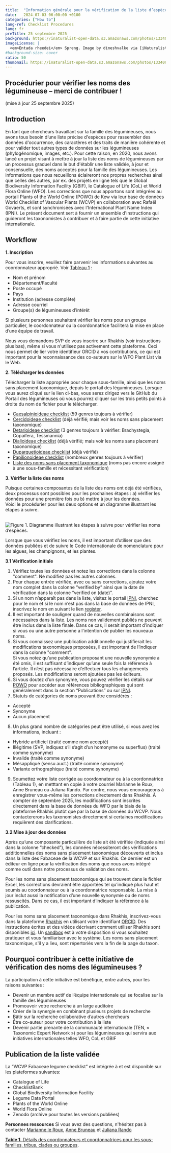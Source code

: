 ```yaml
---
title:  "Information générale pour la vérification de la liste d’espèces des légumineuses"
date:   2024-07-03 06:00:00 +0100
categories: ["How to"]
lang-ref: Checklist Procedures
lang: fr
preTitle: 25 septembre 2025
background: https://inaturalist-open-data.s3.amazonaws.com/photos/133409879/original.jpg
imageLicense: |
  <em>Entada rheedei</em> Spreng. Image by dineshvalke via [iNaturalist](https://www.inaturalist.org/observations/81342675)
#background-size: cover
ratio: 50
thumbnail: https://inaturalist-open-data.s3.amazonaws.com/photos/133409879/original.jpg
---
```


## Procédurier pour vérifier les noms des légumineuse – merci de contribuer !
(mise à jour 25 septembre 2025)

## Introduction

En tant que chercheurs travaillant sur la famille des légumineuses, nous avons tous besoin d’une liste précise d'espèces pour rassembler des données d'occurrence, des caractères et des traits de manière cohérente et pour valider tout autres types de données sur les légumineuses (phylogénomique, images, etc.). Pour cette raison, en 2020, nous avons lancé un projet visant à mettre à jour la liste des noms de légumineuses par un processus graduel dans le but d'établir une liste validée, à jour et consensuelle, des noms acceptés pour la famille des légumineuses. Les informations que nous recueillons éclaireront nos propres recherches ainsi que celles des autres, par ex. des projets en ligne tels que le Global Biodiversity Information Facility (GBIF), le Catalogue of Life (CoL) et World Flora Online (WFO). Les corrections que nous apportons sont intégrées au portail Plants of the World Online (POWO) de Kew via leur base de données World Checklist of Vascular Plants (WCVP) en collaboration avec Rafaël Govaerts, et sont synchronisées avec l'International Plant Name Index (IPNI). Le présent document sert à fournir un ensemble d'instructions qui guideront les taxonomistes à contribuer et à faire partie de cette initiative internationale.


## Workflow
**1. Inscription**

Pour vous inscrire, veuillez faire parvenir les informations suivantes au coordonnateur approprié. Voir [Tableau 1](https://docs.google.com/spreadsheets/d/1Z_f6fJkmd5ZecJK4UF7B32YwpwlcpNQ9MZtICjxudUk/edit?gid=0#gid=0) :
- Nom et prénom
- Département/Faculté
- Poste occupé
- Pays
- Institution (adresse complète)
- Adresse courriel
- Groupe(s) de légumineuses d’intérêt 

Si plusieurs personnes souhaitent vérifier les noms pour un groupe particulier, le coordonnateur ou la coordonnatrice facilitera la mise en place d’une équipe de travail.

Nous vous demandons SVP de vous inscrire sur Rhakhis (voir instructions plus bas), même si vous n'utilisez pas activement cette plateforme. Ceci nous permet de lier votre identifieur ORCID à vos contributions, ce qui est important pour la reconnaissance des co-auteurs sur le WFO Plant List via le Web.

**2. Télécharger les données**

Télécharger la liste appropriée pour chaque sous-famille, ainsi que les noms sans placement taxonomique, depuis le portail des légumineuses. Lorsque vous aurez cliqué sur le lien ci-bas, vous serez dirigez vers le GitHub du Portail des légumineuses où vous pourrez cliquer sur les trois petits points à droite du nom de fichier pour le télécharger.

- [Caesalpinioideae checklist](https://github.com/gbif/hp-legume/blob/master/assets/checklists/WCVPFabaceae_2025v6_Caesalpinioideae.xlsx) (59 genres toujours à vérifier) 
- [Cercidoideae checklist](https://github.com/gbif/hp-legume/blob/master/assets/checklists/WCVPFabaceae_2025v6_Cercidoideae.xlsx) (déjà vérifié; mais voir les noms sans placement taxonomique)
- [Detarioideae checklist](https://github.com/gbif/hp-legume/blob/master/assets/checklists/WCVPFabaceae_2025v6_Detarioideae.xlsx) (3 genres toujours à vérifier: Brachystegia, Copaifera, Tessmannia)
- [Dialioideae checklist](https://github.com/gbif/hp-legume/blob/master/assets/checklists/WCVPFabaceae_2025v6_Dialioideae.xlsx) (déjà vérifié; mais voir les noms sans placement taxonomique)
- [Duparquetioideae checklist](https://github.com/gbif/hp-legume/blob/master/assets/checklists/WCVPFabaceae_2025v6_Duparquetioideae.xlsx) (déjà vérifié)
- [Papilionoideae checklist](https://github.com/gbif/hp-legume/blob/master/assets/checklists/WCVPFabaceae_2025v6_Papilionoideae.xlsx) (nombreux genres toujours à vérifier)
- [Liste des noms sans placement taxonomique](https://github.com/gbif/hp-legume/blob/master/assets/checklists/WCVPFabaceae_2025v6_Unplaced.xlsx) (noms pas encore assigné à une sous-famille et nécessitant vérification)


**3. Vérifier la liste des noms**

Puisque certaines composantes de la liste des noms ont déjà été vérifiées, deux processus sont possibles pour les prochaines étapes : a) vérifier les données pour une première fois ou b) mettre à jour les données.  
Voici le procédurier pour les deux options et un diagramme illustrant les étapes à suivre. 

<br />
<img src="/assets/images/Workflow_TaxoWG.png" alt="Figure 1. Diagramme illustrant les étapes à suivre pour vérifier les noms d’espèces.">
<br />

Lorsque que vous vérifiez les noms, il est important d’utiliser que des données publiées et de suivre le Code internationale de nomenclature pour les algues, les champignons, et les plantes.

**3.1 Vérification initiale**

 1. Vérifiez toutes les données et notez les corrections dans la colonne "comment". Ne modifiez pas les autres colonnes.
 2. Pour chaque entrée vérifiée, avec ou sans corrections, ajoutez votre nom complet dans la colonne “verified by” ainsi que la date de vérification dans la colonne “verified on (date)”.
 3. Si un nom n’apparaît pas dans la liste, visitez le portail [IPNI](https://ipni.org/), cherchez pour le nom et si le nom n’est pas dans la base de données de IPNI, inscrivez le nom en suivant le lien [register](https://ipni.org/registration/).
 4. Il est important de souligner quand de nouvelles combinaisons sont nécessaires dans la liste. Les noms non validement publiés ne peuvent être inclus dans la liste finale. Dans ce cas, il serait important d’indiquer si vous ou une autre personne a l’intention de publier les nouveaux noms.  
 5. Si vous connaissez une publication additionnelle qui justifierait les modifications taxonomiques proposées, il est important de l’indiquer dans la colonne "comment".  
Si vous notez qu’une publication proposant une nouvelle synonymie a été omis, il est suffisant d’indiquer qu’une seule fois la référence à l’article. Il n’est pas nécessaire d’effectuer tous les changements proposés. Les modifications seront ajoutées pas les éditeurs. 
 6. Si vous doutez d’un synonyme, vous pouvez vérifier les détails sur [POWO](https://powo.science.kew.org/) pour accéder aux références bibliographiques qui sont généralement dans la section “Publications” ou sur [IPNI](https://ipni.org/).
 7. Statuts de catégories de noms pouvant être considérés :
   -  Accepté
   -  Synonyme
   -  Aucun placement
 8. Un plus grand nombre de catégories peut être utilisé, si vous avez les informations, incluant :
   -  Hybride artificiel (traité comme nom accepté)
   -  Illégitime (SVP, indiquez s’il s’agit d’un homonyme ou superflus) (traité comme synonyme)
   -  Invalide (traité comme synonyme)
   -  Mésappliqué (sensu auct.) (traité comme synonyme)
   -  Variante orthographique (traité comme synonyme)
 9. Soumettez votre liste corrigée au coordonnateur ou à la coordonnatrice (Tableau 1), en metttant en copie à votre courriel Marianne le Roux, Anne Bruneau ou Juliana Rando. Par contre, nous vous encourageons à enregistrer vous-même les corrections directement dans Rhakhis. À compter de septembre 2025, les modifications sont inscrites directement dans la base de données du WFO par le biais de la plateforme Rhakhis plutôt que par la base de données du WCVP. Nous contactererons les taxonomistes directement si certaines modifications requièrent des clarifications.


**3.2 Mise à jour des données**

Après qu’une composante particulière de liste ait été vérifiée (indiquée ainsi dans la colonne “checked”), les données nécessiteront des vérifications additionnelles des noms sans placement taxonomique découverts et inclus dans la liste des Fabaceae de la WCVP et sur Rhakhis. Ce dernier est un éditeur en ligne pour la vérification des noms que nous avons intégré comme outil dans notre processus de validation des noms.  

Pour les noms sans placement taxonomique qui se trouvent dans le fichier Excel, les corrections devraient être apportées tel qu’indiqué plus haut et soumis au coordonnateur ou à la coordonnatrice responsable. La mise à jour inclut aussi la notification d’une nouvelle synonymie ou de noms ressuscités. Dans ce cas, il est important d’indiquer la référence à la publication.  

Pour les noms sans placement taxonomique dans Rhakhis, inscrivez-vous dans la plateforme [Rhakhis](https://list.worldfloraonline.org/rhakhis/ui/index.html) en utilisant votre identifiant [ORCID](https://orcid.org/register). Des instructions écrites et des vidéos décrivant comment utiliser Rhakhis sont disponibles [ici](https://plant-list-docs.rbge.info/rhakhis/). Un [sandbox](https://rhakhis.rbge.info/rhakhis/ui/) est à votre disposition si vous souhaitez pratiquer et vous familiariser avec le système. Les noms sans placement taxonomique, s'il y a lieu, sont répertoriés vers la fin de la page du taxon.

## Pourquoi contribuer à cette initiative de vérification des noms des légumineuses ?

La participation à cette initiative est bénéfique, entre autres, pour les raisons suivantes :
- Devenir un membre actif de l’équipe internationale qui se focalise sur la famille des légumineuses 
- Promouvoir votre recherche à un large auditoire 
- Créer de la synergie en combinant plusieurs projets de recherche 
- Bâtir sur la recherche collaborative d’autres chercheurs 
- Être co-auteur pour votre contribution à la liste
- Devenir partie prenante de la communauté internationale (TEN, « Taxonomic Expert Network ») pour les légumineuses qui servira aux initiatives internationales telles WFO, CoL et GBIF


## Publication de la liste validée 

La “WCVP Fabaceae legume checklist” est intégrée à et est disponible sur les plateformes suivantes:
- Catalogue of Life
- ChecklistBank
- Global Biodiversity Information Facility
- Legume Data Portal
- Plants of the World Online
- World Flora Online
- Zenodo (archive pour toutes les versions publiées)


**Personnes ressources**
Si vous avez des questions, n'hésitez pas à contacter [Marianne le Roux](mailto:M.LeRoux@sanbi.org.za), [Anne Bruneau](mailto:anne.bruneau@umontreal.ca) et [Juliana Rando](mailto:juliana.rando@ufob.edu.br)


[**Table 1**. Détails des coordonnateurs et coordonnatrices pour les sous-familles, tribus, clades ou groupes](https://docs.google.com/spreadsheets/d/1Z_f6fJkmd5ZecJK4UF7B32YwpwlcpNQ9MZtICjxudUk/edit?gid=0#gid=0).


